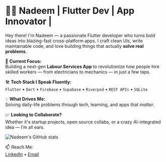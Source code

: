# 👷‍♂️ Nadeem | Flutter Dev | App Innovator |

Hey there! I'm Nadeem — a passionate Flutter developer who turns bold ideas into blazing-fast cross-platform apps. I craft clean UIs, write maintainable code, and love building things that actually **solve real problems**.

🚀 **Current Focus:**  
Building a next-gen **Labour Services App** to revolutionize how people hire skilled workers — from electricians to mechanics — in just a few taps.

🛠️ **Tech Stack I Speak Fluently:**  
`Flutter` • `Dart` • `Firebase` • `Supabase` • `Riverpod` • `REST APIs` • `SQLite`

💡 **What Drives Me:**  
Solving daily-life problems through tech, learning,  and  apps that *matter*.

📈 **Looking to Collaborate?**  
Whether it's startup projects, open source collabs, or a crazy AI-integrated idea — I’m all ears.

![Nadeem's GitHub stats](https://github-readme-stats.vercel.app/api?username=Danish9111&show_icons=true&theme=radical)

📫 Reach Me:  
[LinkedIn](https://www.linkedin.com/in/nadeem-danish-709012248/) • [Email](mailto:nadeemdanish.9188.1@gmail.com)





